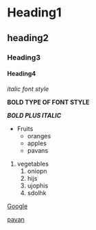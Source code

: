 # Heading1
## heading2
### Heading3
#### Heading4
*italic font style*

**BOLD TYPE OF FONT STYLE**

***BOLD PLUS ITALIC***

* Fruits
  * oranges
  * apples
  * pavans
 
 
 1. vegetables
    1. oniopn
    2. hijs
    3. ujophis
    4. sdolhk

 [Google](https://www.google.com/search?channel=fs&client=ubuntu&q=vrsec)
 
 
 [pavan](https://cdn.vox-cdn.com/thumbor/oFGuiTBJrDBPPz3G_C8ewGzq-dE=/1400x1400/filters:format(jpeg)/cdn.vox-cdn.com/assets/4867012/Macaca_nigra_self-portrait__rotated_and_cropped_.jpg)
